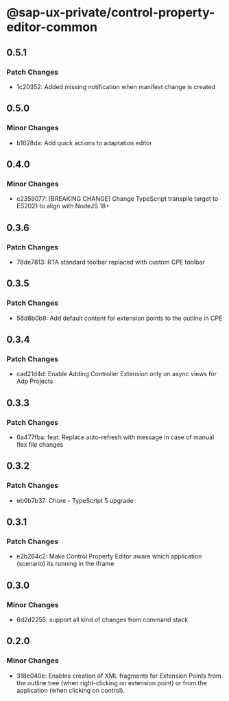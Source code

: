 # @sap-ux-private/control-property-editor-common

## 0.5.1

### Patch Changes

-   1c20352: Added missing notification when manifest change is created

## 0.5.0

### Minor Changes

-   b1628da: Add quick actions to adaptation editor

## 0.4.0

### Minor Changes

-   c2359077: [BREAKING CHANGE] Change TypeScript transpile target to ES2021 to align with NodeJS 18+

## 0.3.6

### Patch Changes

-   78de7813: RTA standard toolbar replaced with custom CPE toolbar

## 0.3.5

### Patch Changes

-   56d8b0b9: Add default content for extension points to the outline in CPE

## 0.3.4

### Patch Changes

-   cad21d4d: Enable Adding Controller Extension only on async views for Adp Projects

## 0.3.3

### Patch Changes

-   6a477fba: feat: Replace auto-refresh with message in case of manual flex file changes

## 0.3.2

### Patch Changes

-   eb0b7b37: Chore - TypeScript 5 upgrade

## 0.3.1

### Patch Changes

-   e2b264c2: Make Control Property Editor aware which application (scenario) its running in the iframe

## 0.3.0

### Minor Changes

-   6d2d2255: support all kind of changes from command stack

## 0.2.0

### Minor Changes

-   318e040e: Enables creation of XML fragments for Extension Points from the outline tree (when right-clicking on extension point) or from the application (when clicking on control).

